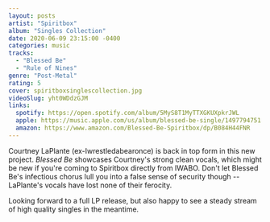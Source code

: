 ```yaml
---
layout: posts
artist: "Spiritbox"
album: "Singles Collection"
date: 2020-06-09 23:15:00 -0400
categories: music
tracks:
  - "Blessed Be"
  - "Rule of Nines"
genre: "Post-Metal"
rating: 5
cover: spiritboxsinglescollection.jpg
videoSlug: yht0WDdzGJM
links:
  spotify: https://open.spotify.com/album/5MyS8T1MyTTXGKUXpkrJWL
  apple: https://music.apple.com/us/album/blessed-be-single/1497794751
  amazon: https://www.amazon.com/Blessed-Be-Spiritbox/dp/B084H44FNR
---
```


Courtney LaPlante (ex-Iwrestledabearonce) is back in top form in this new project.  *Blessed Be* showcases Courtney's strong clean vocals, which might be new if you're coming to Spiritbox directly from IWABO.  Don't let Blessed Be's infectious chorus lull you into a false sense of security though -- LaPlante's vocals have lost none of their ferocity.

Looking forward to a full LP release, but also happy to see a steady stream of high quality singles in the meantime.
